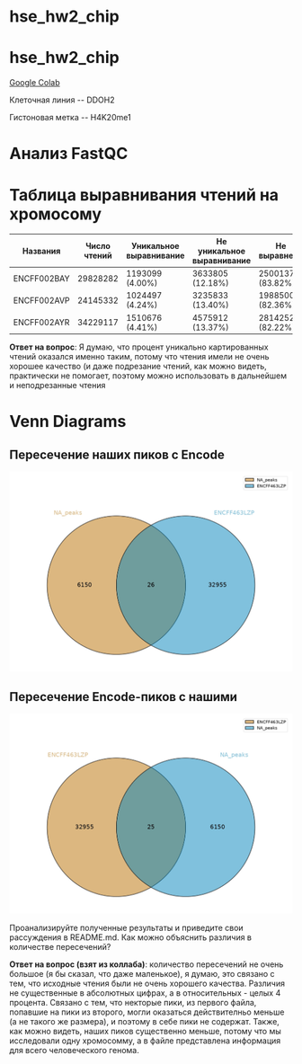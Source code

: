 # hse_hw2_chip


# hse_hw2_chip

[Google Colab](https://colab.research.google.com/drive/1Hyc12B3m_ah6MgNQJjOI8N5n2kExVRhz?usp=sharing)

Клеточная линия -- DDOH2

Гистоновая метка -- H4K20me1

# Анализ FastQC



# Таблица выравнивания чтений на хромосому

|Названия|Число чтений|Уникальное выравнивание|Не уникальное выравнивание|Не выравнено|
|---|---|---|---|---|
| ENCFF002BAY | 29828282 | 1193099 (4.00%) | 3633805 (12.18%) | 25001378 (83.82%) |
| ENCFF002AVP | 24145332 | 1024497 (4.24%) | 3235833 (13.40%) | 19885002 (82.36%) |
| ENCFF002AYR | 34229117 | 1510676 (4.41%) | 4575912 (13.37%) | 28142529 (82.22%) |

**Ответ на вопрос**: Я думаю, что процент уникально картированных чтений оказался именно таким, потому что чтения имели не очень хорошее качество (и даже подрезание чтений, как можно видеть, практически не помогает, поэтому можно использовать в дальнейшем и неподрезанные чтения


# Venn Diagrams
## Пересечение наших пиков с Encode
![image](Intervene_venn.jpg)

## Пересечение Encode-пиков с нашими
![image](Intervene_venn2.jpg)


Проанализируйте полученные результаты и приведите свои рассуждения в README.md. Как можно объяснить различия в количестве пересечений?

**Ответ на вопрос (взят из коллаба)**: количество пересечений не очень большое (я бы сказал, что даже маленькое), я думаю, это связано с тем, что исходные чтения были не очень хорошего качества. Различия не существенные в абсолютных цифрах, а в относительных - целых 4 процента. Связано с тем, что некторые пики, из первого файла, попавшие на пики из второго, могли оказаться действителньо меньше (а не такого же размера), и поэтому в себе пики не содержат. Также, как можно видеть, наших пиков существенно меньше, потому что мы исследовали одну хромосомму, а в файле представлена информация для всего человеческого генома.